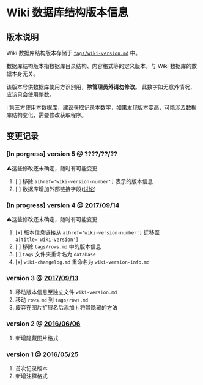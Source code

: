 ﻿# Wiki 数据库结构版本信息

## 版本说明

Wiki 数据库结构版本存储于 [`tags/wiki-version.md`](wiki-version) 中。

数据库结构版本指数据库目录结构、内容格式等的定义版本，与 Wiki 数据库的数据本身无关。

该版本号供数据库使用方识别用，**除管理员外请勿修改**。
此数字如无意外情况，应该只会使用整数。

ℹ 第三方使用本数据库，建议获取记录本数字，如果发现版本变高，可能涉及数据库结构变化，需要修改获取程序。

## 变更记录

###  [In porgress] version 5 @ ????/??/??
⚠这些修改还未确定，随时有可能变更
1.  [ ] 移除 `a[href='wiki-version-number']` 表示的版本信息
1.  [ ] 数据库增加外部链接字段([讨论](https://github.com/Mapaler/EhTagTranslator/issues/29))

###  [In progress] version 4 @ [2017/09/14](https://github.com/Mapaler/EhTagTranslator/wiki/wiki-version/fcb5a180e6a233efe5a475411ef915f4e06f0e85)
⚠这些修改还未确定，随时有可能变更
1.  [x] 版本信息链接从 `a[href='wiki-version-number']` 迁移至 `a[title='wiki-version']`     
1.  [ ] 移除 `tags/rows.md` 中的版本信息
1.  [ ] `tags` 文件夹重命名为 `database`
1.  [x] `wiki-changelog.md` 重命名为 `wiki-version-info.md`  

### version 3 @ [2017/09/13](https://github.com/Mapaler/EhTagTranslator/wiki/_compare/f22d6e7138b948d5226b579579881bd67f1a36eb)
1.  移动版本信息至独立文件 `wiki-version.md`  
1.  移动 `rows.md` 到 `tags/rows.md`  
1.  废弃在图片扩展名后添加 `h` 将其隐藏的方法

### version 2 @ [2016/06/06](https://github.com/Mapaler/EhTagTranslator/wiki/_compare/533d5e20bece0c3bc84e1987994fe6ade030f2f9)
1.  新增隐藏图片格式  

### version 1 @ [2016/05/25](https://github.com/Mapaler/EhTagTranslator/wiki/_compare/18b79c1314f53315e96793834550af9692f346c6)
1.  首次记录版本  
1.  新增注释格式
